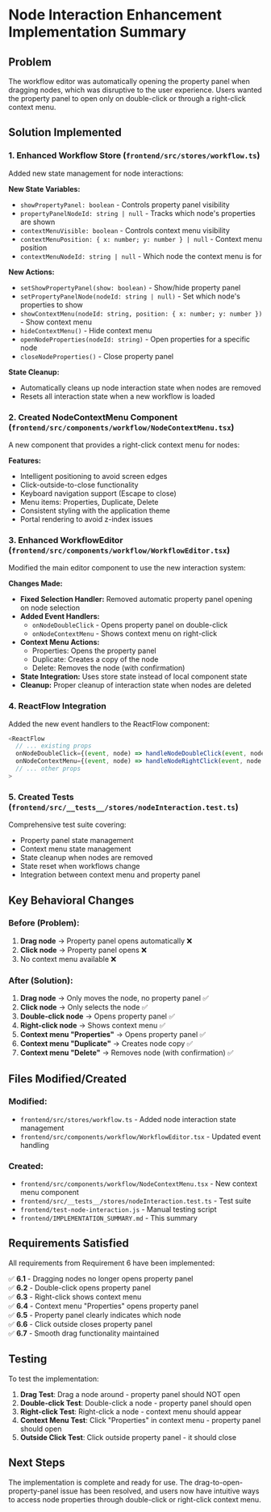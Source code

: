 # Node Interaction Enhancement Implementation Summary

## Problem
The workflow editor was automatically opening the property panel when dragging nodes, which was disruptive to the user experience. Users wanted the property panel to open only on double-click or through a right-click context menu.

## Solution Implemented

### 1. Enhanced Workflow Store (`frontend/src/stores/workflow.ts`)
Added new state management for node interactions:

**New State Variables:**
- `showPropertyPanel: boolean` - Controls property panel visibility
- `propertyPanelNodeId: string | null` - Tracks which node's properties are shown
- `contextMenuVisible: boolean` - Controls context menu visibility
- `contextMenuPosition: { x: number; y: number } | null` - Context menu position
- `contextMenuNodeId: string | null` - Which node the context menu is for

**New Actions:**
- `setShowPropertyPanel(show: boolean)` - Show/hide property panel
- `setPropertyPanelNode(nodeId: string | null)` - Set which node's properties to show
- `showContextMenu(nodeId: string, position: { x: number; y: number })` - Show context menu
- `hideContextMenu()` - Hide context menu
- `openNodeProperties(nodeId: string)` - Open properties for a specific node
- `closeNodeProperties()` - Close property panel

**State Cleanup:**
- Automatically cleans up node interaction state when nodes are removed
- Resets all interaction state when a new workflow is loaded

### 2. Created NodeContextMenu Component (`frontend/src/components/workflow/NodeContextMenu.tsx`)
A new component that provides a right-click context menu for nodes:

**Features:**
- Intelligent positioning to avoid screen edges
- Click-outside-to-close functionality
- Keyboard navigation support (Escape to close)
- Menu items: Properties, Duplicate, Delete
- Consistent styling with the application theme
- Portal rendering to avoid z-index issues

### 3. Enhanced WorkflowEditor (`frontend/src/components/workflow/WorkflowEditor.tsx`)
Modified the main editor component to use the new interaction system:

**Changes Made:**
- **Fixed Selection Handler:** Removed automatic property panel opening on node selection
- **Added Event Handlers:**
  - `onNodeDoubleClick` - Opens property panel on double-click
  - `onNodeContextMenu` - Shows context menu on right-click
- **Context Menu Actions:**
  - Properties: Opens the property panel
  - Duplicate: Creates a copy of the node
  - Delete: Removes the node (with confirmation)
- **State Integration:** Uses store state instead of local component state
- **Cleanup:** Proper cleanup of interaction state when nodes are deleted

### 4. ReactFlow Integration
Added the new event handlers to the ReactFlow component:
```typescript
<ReactFlow
  // ... existing props
  onNodeDoubleClick={(event, node) => handleNodeDoubleClick(event, node.id)}
  onNodeContextMenu={(event, node) => handleNodeRightClick(event, node.id)}
  // ... other props
>
```

### 5. Created Tests (`frontend/src/__tests__/stores/nodeInteraction.test.ts`)
Comprehensive test suite covering:
- Property panel state management
- Context menu state management
- State cleanup when nodes are removed
- State reset when workflows change
- Integration between context menu and property panel

## Key Behavioral Changes

### Before (Problem):
1. **Drag node** → Property panel opens automatically ❌
2. **Click node** → Property panel opens ❌
3. No context menu available ❌

### After (Solution):
1. **Drag node** → Only moves the node, no property panel ✅
2. **Click node** → Only selects the node ✅
3. **Double-click node** → Opens property panel ✅
4. **Right-click node** → Shows context menu ✅
5. **Context menu "Properties"** → Opens property panel ✅
6. **Context menu "Duplicate"** → Creates node copy ✅
7. **Context menu "Delete"** → Removes node (with confirmation) ✅

## Files Modified/Created

### Modified:
- `frontend/src/stores/workflow.ts` - Added node interaction state management
- `frontend/src/components/workflow/WorkflowEditor.tsx` - Updated event handling

### Created:
- `frontend/src/components/workflow/NodeContextMenu.tsx` - New context menu component
- `frontend/src/__tests__/stores/nodeInteraction.test.ts` - Test suite
- `frontend/test-node-interaction.js` - Manual testing script
- `frontend/IMPLEMENTATION_SUMMARY.md` - This summary

## Requirements Satisfied

All requirements from Requirement 6 have been implemented:

✅ **6.1** - Dragging nodes no longer opens property panel  
✅ **6.2** - Double-click opens property panel  
✅ **6.3** - Right-click shows context menu  
✅ **6.4** - Context menu "Properties" opens property panel  
✅ **6.5** - Property panel clearly indicates which node  
✅ **6.6** - Click outside closes property panel  
✅ **6.7** - Smooth drag functionality maintained  

## Testing

To test the implementation:

1. **Drag Test**: Drag a node around - property panel should NOT open
2. **Double-click Test**: Double-click a node - property panel should open
3. **Right-click Test**: Right-click a node - context menu should appear
4. **Context Menu Test**: Click "Properties" in context menu - property panel should open
5. **Outside Click Test**: Click outside property panel - it should close

## Next Steps

The implementation is complete and ready for use. The drag-to-open-property-panel issue has been resolved, and users now have intuitive ways to access node properties through double-click or right-click context menu.